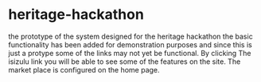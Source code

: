 # heritage-hackathon
the prototype of the system designed for the heritage hackathon the basic functionality has been added for demonstration purposes and since this is just a protype some of the links may not yet be functional. By clicking The isizulu link you will be able to see some of the features on the site. The market place is configured on the home page.
